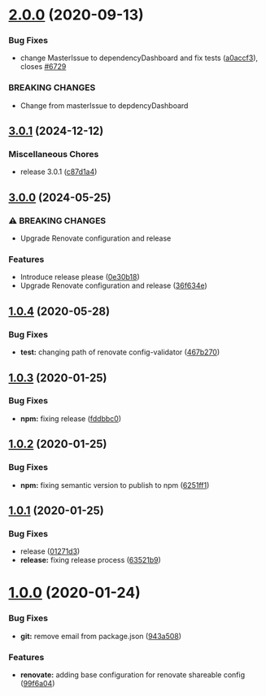 # [2.0.0](https://github.com/the-unicorns/renovate-config/compare/v1.0.4...v2.0.0) (2020-09-13)


### Bug Fixes

* change MasterIssue to dependencyDashboard and fix tests ([a0accf3](https://github.com/the-unicorns/renovate-config/commit/a0accf3679907ee681ba56d2e8345f7ba85ad233)), closes [#6729](https://github.com/the-unicorns/renovate-config/issues/6729)


### BREAKING CHANGES

* Change from masterIssue to depdencyDashboard

## [3.0.1](https://github.com/the-unicorns/renovate-config/compare/v3.0.0...v3.0.1) (2024-12-12)


### Miscellaneous Chores

* release 3.0.1 ([c87d1a4](https://github.com/the-unicorns/renovate-config/commit/c87d1a4fe6d538b704df1a8bcade52a065cb76f7))

## [3.0.0](https://github.com/the-unicorns/renovate-config/compare/v2.0.0...v3.0.0) (2024-05-25)


### ⚠ BREAKING CHANGES

* Upgrade Renovate configuration and release

### Features

* Introduce release please ([0e30b18](https://github.com/the-unicorns/renovate-config/commit/0e30b1820ae173c80c73af9e92351ca8edc2e0a5))
* Upgrade Renovate configuration and release ([36f634e](https://github.com/the-unicorns/renovate-config/commit/36f634e80b59f926caba9e48b69beb3c7689a401))

## [1.0.4](https://github.com/the-unicorns/renovate-config/compare/v1.0.3...v1.0.4) (2020-05-28)


### Bug Fixes

* **test:** changing path of renovate config-validator ([467b270](https://github.com/the-unicorns/renovate-config/commit/467b270f5c58dd45909e4c55e52157791587cd07))

## [1.0.3](https://github.com/the-unicorns/renovate-config/compare/v1.0.2...v1.0.3) (2020-01-25)


### Bug Fixes

* **npm:** fixing release ([fddbbc0](https://github.com/the-unicorns/renovate-config/commit/fddbbc0f887cc58b617e20875ffbd76e776ae6ca))

## [1.0.2](https://github.com/the-unicorns/renovate-config/compare/v1.0.1...v1.0.2) (2020-01-25)


### Bug Fixes

* **npm:** fixing semantic version to publish to npm ([6251ff1](https://github.com/the-unicorns/renovate-config/commit/6251ff1560303bb0c62dc2c9698d876214ae18ad))



## [1.0.1](https://github.com/the-unicorns/renovate-config/compare/v1.0.0...v1.0.1) (2020-01-25)


### Bug Fixes

* release ([01271d3](https://github.com/the-unicorns/renovate-config/commit/01271d36e21c294e2d74f7bfb6ab3839a0445e7a))
* **release:** fixing release process ([63521b9](https://github.com/the-unicorns/renovate-config/commit/63521b931bfc2d03c64a97b0171635d302687afc))



# [1.0.0](https://github.com/the-unicorns/renovate-config/compare/99f6a044a39c46dc2bde13a8128b3d334e828b36...v1.0.0) (2020-01-24)


### Bug Fixes

* **git:** remove email from package.json ([943a508](https://github.com/the-unicorns/renovate-config/commit/943a508e1c8c4f96f57cf99e012ed87fc582c5bb))


### Features

* **renovate:** adding base configuration for renovate shareable config ([99f6a04](https://github.com/the-unicorns/renovate-config/commit/99f6a044a39c46dc2bde13a8128b3d334e828b36))
